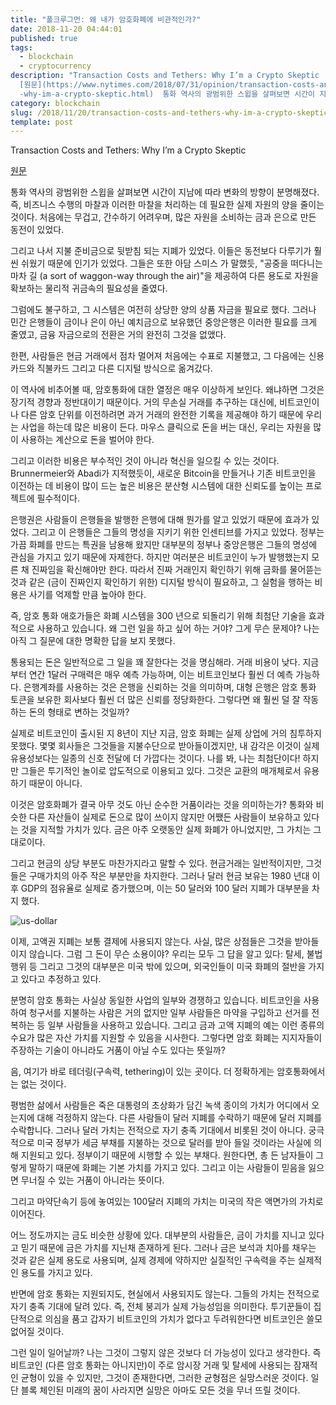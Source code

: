 ```yaml
---
title: "폴크루그먼: 왜 내가 암호화폐에 비관적인가?"
date: 2018-11-20 04:44:01
published: true
tags:
  - blockchain
  - cryptocurrency
description: "Transaction Costs and Tethers: Why I’m a Crypto Skeptic
  [원문](https://www.nytimes.com/2018/07/31/opinion/transaction-costs-and-tethers\
  -why-im-a-crypto-skeptic.html)  통화 역사의 광범위한 스윕을 살펴보면 시간이 지남에 따라 변화..."
category: blockchain
slug: /2018/11/20/transaction-costs-and-tethers-why-im-a-crypto-skeptic/
template: post
---
```

Transaction Costs and Tethers: Why I’m a Crypto Skeptic

[원문](https://www.nytimes.com/2018/07/31/opinion/transaction-costs-and-tethers-why-im-a-crypto-skeptic.html)

통화 역사의 광범위한 스윕을 살펴보면 시간이 지남에 따라 변화의 방향이 분명해졌다. 즉, 비즈니스 수행의 마찰과 이러한 마찰을 처리하는 데 필요한 실제 자원의 양을 줄이는 것이다. 처음에는 무겁고, 간수하기 어려우며, 많은 자원을 소비하는 금과 은으로 만든 동전이 있었다.

그리고 나서 지불 준비금으로 뒷받침 되는 지폐가 있었다. 이들은 동전보다 다루기가 훨씬 쉬웠기 때문에 인기가 있었다. 그들은 또한 아담 스미스 가 말했듯, "공중을 떠다니는 마차 길 (a sort of waggon-way through the air)"을 제공하여 다른 용도로 자원을 확보하는 물리적 귀금속의 필요성을 줄였다.

그럼에도 불구하고, 그 시스템은 여전히 상당한 양의 상품 자금을 필요로 했다. 그러나 민간 은행들이 금이나 은이 아닌 예치금으로 보유했던 중앙은행은 이러한 필요를 크게 줄였고, 금융 자금으로의 전환은 거의 완전히 그것을 없앴다.

한편, 사람들은 현금 거래에서 점차 멀어져 처음에는 수표로 지불했고, 그 다음에는 신용카드와 직불카드 그리고 다른 디지털 방식으로 옮겨갔다.

이 역사에 비추어볼 때, 암호통화에 대한 열정은 매우 이상하게 보인다. 왜냐하면 그것은 장기적 경향과 정반대이기 때문이다. 거의 무손실 거래를 추구하는 대신에, 비트코인이나 다른 암호 단위를 이전하려면 과거 거래의 완전한 기록을 제공해야 하기 때문에 우리는 사업을 하는데 많은 비용이 든다. 마우스 클릭으로 돈을 버는 대신, 우리는 자원을 많이 사용하는 계산으로 돈을 벌어야 한다.

그리고 이러한 비용은 부수적인 것이 아니라 혁신을 일으킬 수 있는 것이다. Brunnermeier와 Abadi가 지적했듯이, 새로운 Bitcoin을 만들거나 기존 비트코인을 이전하는 데 비용이 많이 드는 높은 비용은 분산형 시스템에 대한 신뢰도를 높이는 프로젝트에 필수적이다.

은행권은 사람들이 은행들을 발행한 은행에 대해 뭔가를 알고 있었기 때문에 효과가 있었다. 그리고 이 은행들은 그들의 명성을 지키기 위한 인센티브를 가지고 있었다. 정부는 가끔 화폐를 만드는 특권을 남용해 왔지만 대부분의 정부나 중앙은행은 그들의 명성에 관심을 가지고 있기 때문에 자제한다. 하지만 여러분은 비트코인이 누가 발행했는지 모른 채 진짜임을 확신해야만 한다. 따라서 진짜 거래인지 확인하기 위해 금화를 물어뜯는 것과 같은 (금이 진짜인지 확인하기 위한) 디지털 방식이 필요하고, 그 실험을 행하는 비용은 사기를 억제할 만큼 높아야 한다.

즉, 암호 통화 애호가들은 화폐 시스템을 300 년으로 되돌리기 위해 최첨단 기술을 효과적으로 사용하고 있습니다. 왜 그런 일을 하고 싶어 하는 거야? 그게 무슨 문제야? 나는 아직 그 질문에 대한 명확한 답을 보지 못했다.

통용되는 돈은 일반적으로 그 일을 꽤 잘한다는 것을 명심해라. 거래 비용이 낮다. 지금부터 연간 1달러 구매력은 매우 예측 가능하며, 이는 비트코인보다 훨씬 더 예측 가능하다. 은행계좌를 사용하는 것은 은행을 신뢰하는 것을 의미하며, 대형 은행은 암호 통화 토큰을 보유한 회사보다 훨씬 더 많은 신뢰를 정당화한다. 그렇다면 왜 훨씬 덜 잘 작동하는 돈의 형태로 변하는 것일까?

실제로 비트코인이 출시된 지 8년이 지난 지금, 암호 화폐는 실제 상업에 거의 침투하지 못했다. 몇몇 회사들은 그것들을 지불수단으로 받아들이겠지만, 내 감각은 이것이 실제 유용성보다는 일종의 신호 전달에 더 가깝다는 것이다. 나를 봐, 나는 최첨단이다! 하지만 그들은 투기적인 놀이로 압도적으로 이용되고 있다. 그것은 교환의 매개체로서 유용하기 때문이 아니다.

이것은 암호화폐가 결국 아무 것도 아닌 순수한 거품이라는 것을 의미하는가? 통화와 비슷한 다른 자산들이 실제로 돈으로 많이 쓰이지 않지만 어쨌든 사람들이 보유하고 있다는 것을 지적할 가치가 있다. 금은 아주 오랫동안 실제 화폐가 아니었지만, 그 가치는 그대로이다.

그리고 현금의 상당 부분도 마찬가지라고 말할 수 있다. 현금거래는 일반적이지만, 그것들은 구매가치의 아주 작은 부분만을 차지한다. 그러나 달러 현금 보유는 1980 년대 이후 GDP의 점유율로 실제로 증가했으며, 이는 50 달러와 100 달러 지폐가 대부분을 차지 했다.

![us-dollar](../images/us-dollar.png)

이제, 고액권 지폐는 보통 결제에 사용되지 않는다. 사실, 많은 상점들은 그것을 받아들이지 않습니다. 그럼 그 돈이 무슨 소용이야? 우리는 모두 그 답을 알고 있다: 탈세, 불법 행위 등 그리고 그것의 대부분은 미국 밖에 있으며, 외국인들이 미국 화폐의 절반을 가지고 있다고 추정하고 있다.

분명히 암호 통화는 사실상 동일한 사업의 일부와 경쟁하고 있습니다. 비트코인을 사용하여 청구서를 지불하는 사람은 거의 없지만 일부 사람들은 마약을 구입하고 선거를 전복하는 등 일부 사람들을 사용하고 있습니다. 그리고 금과 고액 지폐의 예는 이런 종류의 수요가 많은 자산 가치를 지원할 수 있음을 시사한다. 그렇다면 암호 화폐는 지지자들이 주장하는 기술이 아니라도 거품이 아닐 수도 있다는 뜻일까?

음, 여기가 바로 테더링(구속력, tethering)이 있는 곳이다. 더 정확하게는 암호통화에서는 없는 것이다.

평범한 삶에서 사람들은 죽은 대통령의 초상화가 담긴 녹색 종이의 가치가 어디에서 오는지에 대해 걱정하지 않는다. 다른 사람들이 달러 지폐를 수락하기 때문에 달러 지폐를 수락합니다. 그러나 달러 가치는 전적으로 자기 충족 기대에서 비롯된 것이 아니다. 궁극적으로 미국 정부가 세금 부채를 지불하는 것으로 달러를 받아 들일 것이라는 사실에 의해 지원되고 있다. 정부이기 때문에 시행할 수 있는 부채다. 원한다면, 총 든 남자들이 그렇게 말하기 때문에 화폐는 기본 가치를 가지고 있다. 그리고 이는 사람들이 믿음을 잃으면 무너질 수 있는 거품이 아니라는 뜻이다.

그리고 마약단속기 등에 놓여있는 100달러 지폐의 가치는 미국의 작은 액면가의 가치로 이어진다.

어느 정도까지는 금도 비슷한 상황에 있다. 대부분의 사람들은, 금이 가치를 지니고 있다고 믿기 때문에 금은 가치를 지닌채 존재하게 된다. 그러나 금은 보석과 치아를 채우는 것과 같은 실제 용도로 사용되며, 실제 경제에 약하지만 실질적인 구속력을 주는 실제적인 용도를 가지고 있다.

반면에 암호 통화는 지원되지도, 현실에서 사용되지도 않는다. 그들의 가치는 전적으로 자기 충족 기대에 달려 있다. 즉, 전체 붕괴가 실제 가능성임을 의미한다. 투기꾼들이 집단적으로 의심을 품고 갑자기 비트코인의 가치가 없다고 두려워한다면 비트코인은 쓸모없어질 것이다.

그런 일이 일어날까? 나는 그것이 그렇지 않은 것보다 더 가능성이 있다고 생각한다. 즉 비트코인 (다른 암호 통화는 아니지만)이 주로 암시장 거래 및 탈세에 사용되는 잠재적인 균형이 있을 수 있지만, 그것이 존재한다면, 그러한 균형점은 실망스러운 것이다. 일단 블록 체인된 미래의 꿈이 사라지면 실망은 아마도 모든 것을 무너 뜨릴 것이다.